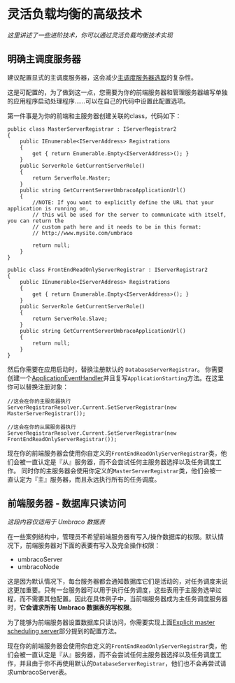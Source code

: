# 灵活负载均衡的高级技术

_这里讲述了一些进阶技术，你可以通过灵活负载均衡技术实现_

## 明确主调度服务器

建议配置显式的主调度服务器，这会减少[主调度服务器选取](flexible.md#scheduling-and-master-election)的复杂性。

这是可配置的，为了做到这一点，您需要为你的前端服务器和管理服务器编写单独的应用程序启动处理程序……可以在自己的代码中设置此配置选项。

第一件事是为你的前端和主服务器创建关联的class，代码如下：

	public class MasterServerRegistrar : IServerRegistrar2
	{
		public IEnumerable<IServerAddress> Registrations
		{
			get { return Enumerable.Empty<IServerAddress>(); }
		}
		public ServerRole GetCurrentServerRole()
		{
			return ServerRole.Master;
		}
		public string GetCurrentServerUmbracoApplicationUrl()
		{
			//NOTE: If you want to explicitly define the URL that your application is running on,
			// this wil be used for the server to communicate with itself, you can return the 
			// custom path here and it needs to be in this format:
			// http://www.mysite.com/umbraco

			return null;
		}
	}

	public class FrontEndReadOnlyServerRegistrar : IServerRegistrar2
	{
		public IEnumerable<IServerAddress> Registrations
		{
			get { return Enumerable.Empty<IServerAddress>(); }
		}        
		public ServerRole GetCurrentServerRole()
		{
			return ServerRole.Slave;
		}        
		public string GetCurrentServerUmbracoApplicationUrl()
		{
			return null;
		}
	}

然后你需要在应用启动时，替换注册默认的 `DatabaseServerRegistrar`。
你需要创建一个[ApplicationEventHandler](/Documentation/Reference/Events/Application-Startup)并且复写`ApplicationStarting`方法。在这里你可以替换注册对象：

	//这会在你的主服务器执行
	ServerRegistrarResolver.Current.SetServerRegistrar(new MasterServerRegistrar());

	//这会在你的从属服务器执行
	ServerRegistrarResolver.Current.SetServerRegistrar(new FrontEndReadOnlyServerRegistrar());

现在你的前端服务器会使用你自定义的`FrontEndReadOnlyServerRegistrar`类，他们会被一直认定是『从』服务器，而不会尝试任何主服务器选择以及任务调度工作。
同时你的主服务器会使用你定义的`MasterServerRegistrar`类，他们会被一直认定为『主』服务器，而且永远执行所有的任务调度。


## 前端服务器 - 数据库只读访问

_这段内容仅适用于 Umbraco 数据表_

在一些案例结构中，管理员不希望前端服务器有写入/操作数据库的权限。默认情况下，前端服务器对下面的表要有写入及完全操作权限：

* umbracoServer
* umbracoNode

这是因为默认情况下，每台服务器都会通知数据库它们是活动的，对任务调度来说这更加重要。只有一台服务器可以用于执行任务调度，这些表用于主服务选举过程，而不需要其他配置。因此在具体例子中，当前端服务器成为主任务调度服务器时，**它会请求所有 Umbraco 数据表的写权限**。

为了能够为前端服务器设置数据库只读访问，你需要实现上面[Explicit master scheduling server](#explicit-master-scheduling-server)部分提到的配置方法。

现在你的前端服务器会使用你自定义的`FrontEndReadOnlyServerRegistrar`类，他们会被一直认定是『从』服务器，而不会尝试任何主服务器选择以及任务调度工作，并且由于你不再使用默认的`DatabaseServerRegistrar`，他们也不会再尝试请求umbracoServer表。
